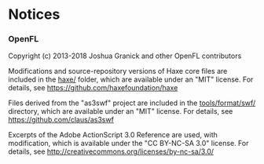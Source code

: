 Notices
=======

### OpenFL
Copyright (c) 2013-2018 Joshua Granick and other OpenFL contributors

Modifications and source-repository versions of Haxe core files are included in the
[haxe/](haxe/) folder, which are available under an "MIT" license. For details, see
https://github.com/haxefoundation/haxe

Files derived from the "as3swf" project are included in the [tools/format/swf/](tools/format/swf/)
directory, which are available under an "MIT" license. For details, see
https://github.com/claus/as3swf

Excerpts of the Adobe ActionScript 3.0 Reference are used, with modification,
which is available under the "CC BY-NC-SA 3.0" license. For details, see
http://creativecommons.org/licenses/by-nc-sa/3.0/
